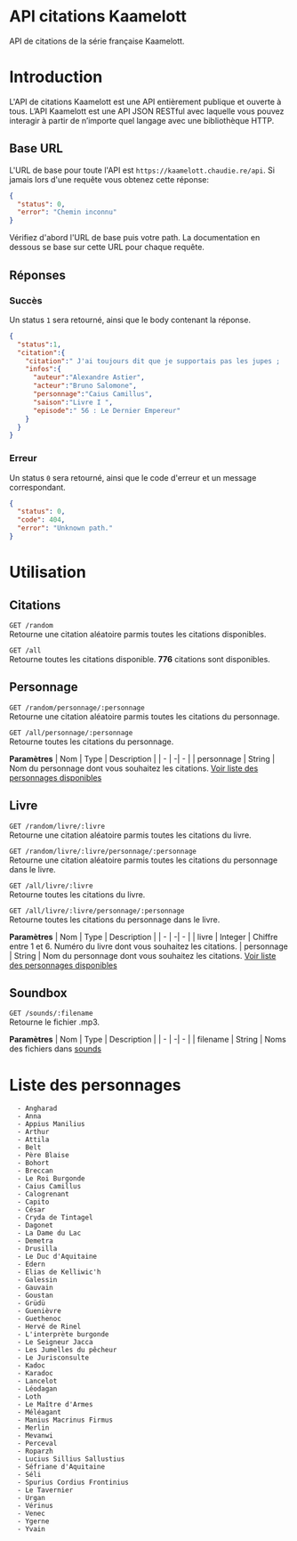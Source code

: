 
# API citations Kaamelott
API de citations de la série française Kaamelott.

# Introduction
L'API de citations Kaamelott est une API entièrement publique et ouverte à tous. L’API Kaamelott est une API JSON RESTful avec laquelle vous pouvez interagir à partir de n’importe quel langage avec une bibliothèque HTTP.

## Base URL
L'URL de base pour toute l'API est `https://kaamelott.chaudie.re/api`. Si jamais lors d'une requête vous obtenez cette réponse:  
```json
{
  "status": 0,
  "error": "Chemin inconnu"
}
```  

Vérifiez d'abord l'URL de base puis votre path. La documentation en dessous se base sur cette URL pour chaque requête.

## Réponses
### Succès
Un status `1` sera retourné, ainsi que le body contenant la réponse.  
```json
{
  "status":1,
  "citation":{
    "citation":" J'ai toujours dit que je supportais pas les jupes ;   mais c'est l'uniforme r\u00e9glementaire, j'y suis pour rien !",
    "infos":{
      "auteur":"Alexandre Astier",
      "acteur":"Bruno Salomone",
      "personnage":"Caius Camillus",
      "saison":"Livre I ",
      "episode":" 56 : Le Dernier Empereur"
    }
  }
}
```  
### Erreur
Un status `0` sera retourné, ainsi que le code d'erreur et un message correspondant.  
```json
{
  "status": 0,
  "code": 404,
  "error": "Unknown path."
}
```

# Utilisation
## Citations
`GET /random`  
Retourne une citation aléatoire parmis toutes les citations disponibles.

`GET /all`  
Retourne toutes les citations disponible. **776** citations sont disponibles.

## Personnage

`GET /random/personnage/:personnage`  
Retourne une citation aléatoire parmis toutes les citations du personnage.

`GET /all/personnage/:personnage`  
Retourne toutes les citations du personnage.

**Paramètres**
| Nom | Type | Description  |
| - | -|  - |
| personnage | String |  Nom du personnage dont vous souhaitez les citations. [Voir liste des personnages disponibles](#liste-des-personnages)

## Livre
`GET /random/livre/:livre`  
Retourne une citation aléatoire parmis toutes les citations du livre.

`GET /random/livre/:livre/personnage/:personnage`  
Retourne une citation aléatoire parmis toutes les citations du personnage dans le livre.  

`GET /all/livre/:livre`  
Retourne toutes les citations du livre.
  
`GET /all/livre/:livre/personnage/:personnage`  
Retourne toutes les citations du personnage dans le livre.

**Paramètres**
| Nom | Type | Description |
| - | -|  - |
| livre | Integer |  Chiffre entre 1 et 6. Numéro du livre dont vous souhaitez les citations.
| personnage | String | Nom du personnage dont vous souhaitez les citations. [Voir liste des personnages disponibles](#liste-des-personnages)

## Soundbox

`GET /sounds/:filename`  
Retourne le fichier .mp3. 

**Paramètres**
| Nom | Type | Description |
| - | -|  - |
| filename | String |  Noms des fichiers dans [sounds](/assets/sounds/)



# Liste des personnages
      - Angharad
      - Anna
      - Appius Manilius
      - Arthur
      - Attila
      - Belt
      - Père Blaise
      - Bohort
      - Breccan
      - Le Roi Burgonde
      - Caius Camillus
      - Calogrenant
      - Capito
      - César
      - Cryda de Tintagel
      - Dagonet
      - La Dame du Lac
      - Demetra
      - Drusilla
      - Le Duc d'Aquitaine
      - Edern
      - Elias de Kelliwic'h
      - Galessin
      - Gauvain
      - Goustan
      - Grüdü
      - Guenièvre
      - Guethenoc
      - Hervé de Rinel
      - L'interprète burgonde
      - Le Seigneur Jacca
      - Les Jumelles du pêcheur
      - Le Jurisconsulte
      - Kadoc
      - Karadoc
      - Lancelot
      - Léodagan
      - Loth
      - Le Maître d'Armes
      - Méléagant
      - Manius Macrinus Firmus
      - Merlin
      - Mevanwi
      - Perceval
      - Roparzh
      - Lucius Sillius Sallustius
      - Séfriane d'Aquitaine
      - Séli
      - Spurius Cordius Frontinius
      - Le Tavernier
      - Urgan
      - Vérinus
      - Venec
      - Ygerne
      - Yvain

